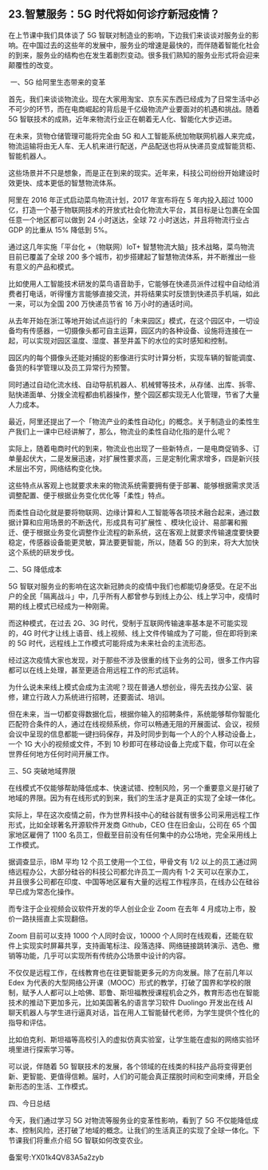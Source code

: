 ## 23.智慧服务：5G 时代将如何诊疗新冠疫情？
在上节课中我们具体谈了 5G 智联对制造业的影响，下边我们来谈谈对服务业的影响。在中国过去的这些年的发展中，服务业的增速是最快的，而伴随着智能化社会的到来，服务业的结构也在发生着剧烈变动。很多我们熟知的服务业形式将会迎来颠覆性的改变。


 一、5G 给阿里生态带来的变革


首先，我们来谈谈物流业。现在大家用淘宝、京东买东西已经成为了日常生活中必不可少的环节，而在电商崛起的背后是千亿级物流产业要面对的机遇和挑战。随着 5G 智联技术的成熟，近年来物流行业正在朝着无人化、智能化大步迈进。


在未来，货物仓储管理可能将完全由 5G 和人工智能系统加物联网机器人来完成，物流运输将由无人车、无人机来进行配送，产品配送也将从快递员变成智能货柜、智能机器人。


这些场景并不只是想象，而是正在到来的现实。近年来，科技公司纷纷开始建设时效更快、成本更低的智慧物流体系。


阿里在 2016 年正式启动菜鸟物流计划，2017 年宣布将在 5 年内投入超过 1000 亿，打造一个基于物联网技术的开放式社会化物流大平台，其目标是让包裹在全国任意一个地区都可以做到 24 小时送达，全球 72 小时送达，并且将物流行业占 GDP 的比重从 15% 降低到 5%。


通过这几年实施「平台化 +（物联网）IoT+ 智慧物流大脑」技术战略，菜鸟物流目前已覆盖了全球 200 多个城市，初步搭建起了智慧物流体系，并不断推出一些有意义的产品和模式。


比如使用人工智能技术研发的菜鸟语音助手，它能够在快递员派件过程中自动给消费者打电话，听得懂方言能够直接交流，并将结果实时反馈到快递员手机端，如此一来，可以为全国 200 万快递员节省 16 万小时的通话时间。


从去年开始在浙江等地开始试点运行的「未来园区」模式，在这个园区中，一切设备均有传感器，一切摄像头都可自主运算，园区内的各种设备、设施将连接在一起，可以实现对园区温度、湿度、甚至井盖下的水位的实时感知和控制。


园区内的每个摄像头还能对捕捉的影像进行实时计算分析，实现车辆的智能调度、备货的科学管理以及员工异常行为预警。


同时通过自动化流水线、自动导航机器人、机械臂等技术，从存储、出库、拆零、贴快递面单、分拨全流程都由机器操作，整个园区都实现无人化管理，节省了大量人力成本。


最近，阿里还提出了一个「物流产业的柔性自动化」的概念。关于制造业的柔性生产我们上一课中已经讲解了，那么，物流业的柔性自动化指的是什么呢？


实际上，随着电商时代的到来，物流业也出现了一些新特点，一是电商促销多、订单量起伏大，二是发展迅速，对扩展性要求高，三是定制化需求增多，四是新兴技术层出不穷，网络结构变化快。


这些特点从客观上也就要求未来的物流系统需要拥有便于部署、能够根据需求灵活调整配置、便于根据业务变化优化等「柔性」特点。


而柔性自动化就是要将物联网、边缘计算和人工智能等各项技术融合起来，通过数据计算和应用场景的不断迭代，形成具有可扩展性 、模块化设计、易部署和搬迁、便于根据业务变化调整作业流程的新系统，这在客观上就要求传输速度要快要稳定，传感器设备能更灵敏，算法要更智能，所以，随着 5G 的到来，将大大加快这个系统的研发步伐。


二、5G 降低成本


5G 智联对服务业的影响在这次新冠肺炎的疫情中我们也都能切身感受。在足不出户的全民「隔离战斗」中，几乎所有人都曾参与到线上办公、线上学习中，疫情时期的线上模式已经成为一种刚需。


而这种模式，在过去 2G、3G 时代，受制于互联网传输速率基本是不可能实现的，4G 时代才让线上语音、线上视频、线上文件传输成为了可能，但在即将到来的 5G 时代，远程线上工作模式可能将成为未来社会的主流形态。


经过这次疫情大家也发现，对于那些不涉及很重的线下业务的公司，很多工作内容都可以在线上处理，甚至更适合用远程工作的形式运转。


为什么说未来线上模式会成为主流呢？现在普通人想创业，得先去找办公室、装修，建立行政人力系统进行招聘，还要面试、培训。


但在未来，当一切都变得数据化后，根据你输入的招聘条件，系统能够帮你智能化匹配符合条件的人，通过在线视频系统，你可以畅通无阻的开展面试、会议，视频会议中呈现的信息都能一键扫码保存，并及时同步到每一个人的个人移动设备上，一个 1G 大小的视频或文件，不到 10 秒即可在移动设备上完成下载，你可以在全世界任何地方任何时间开展工作。


三、5G 突破地域界限


在线模式不仅能够帮助降低成本、快速试错、控制风险，另一个重要意义是打破了地域的界限。因为有在线形式的到来，我们的生活才是真正的实现了全球一体化。


实际上，早在这次疫情之前，作为世界科技中心的硅谷就有很多公司采用远程工作形式，比如全球著名开源软件开发商 Github，CEO 住在旧金山，公司在 65 个国家地区雇佣了 1100 名员工，但截至目前没有任何集中的办公场地，完全采用线上工作模式。


据调查显示，IBM 平均 12 个员工使用一个工位，甲骨文有 1/2 以上的员工通过网络远程办公，大部分硅谷的科技公司都允许员工一周内有 1-2 天可以在家办工，并且很多公司都在印度、中国等地区雇有大量的远程工作程序员，在线办公在硅谷早已成为常态化操作。


而专注于企业视频会议软件开发的华人创业企业 Zoom 在去年 4 月成功上市，股价一路扶摇直上实现翻倍。


Zoom 目前可以支持 1000 个人同时会议，10000 个人同时在线观看，还能在软件上实现实时屏幕共享，支持画笔标注、段落选择、网络链接跳转演示、选色、撤销等功能，几乎可以实现所有传统办公场景中设计的内容。


不仅仅是远程工作，在线教育也在往更智能更多元的方向发展。除了在前几年以 Edex 为代表的大型网络公开课（MOOC）形式的教学，打破了国界和学校的限制，赋予人人都可以上哈佛、耶鲁、斯坦福教授课程机会之外，教育形态也在智能技术的推动下更加多元，比如美国著名的语言学习软件 Duolingo 开发出在线 AI 聊天机器人与学生进行逼真对话，旨在用人工智能替代老师，为学生提供个性化的指导和评估。


比如伯克利、斯坦福等高校引入的虚拟仿真实验室，让学生能在虚拟的网络实验环境里进行探索学习等。


可以说，伴随着 5G 智联技术的发展，各个领域的在线类的科技产品将变得更创新、更智能、更值得信赖。届时，人们的可能会真正摆脱时间和空间束缚，开启全新形态的生活、工作模式。


四、今日总结


今天，我们通过学习 5G 对物流等服务业的变革性影响，看到了 5G 不仅能降低成本、控制风险，还打破了地域的概念。让我们的生活真正的实现了全球一体化。下节课我们将重点介绍 5G 智联如何改变农业。


备案号:YX01k4QV83A5a2zyb

